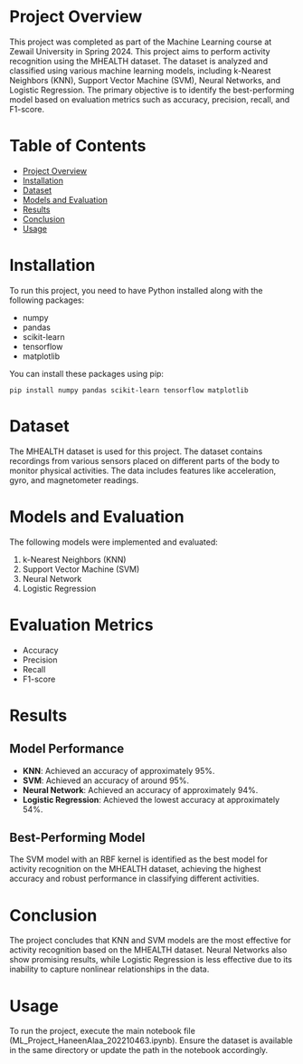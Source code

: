 # Project Overview

This project was completed as part of the Machine Learning course at Zewail University in Spring 2024. This project aims to perform activity recognition using the MHEALTH dataset. The dataset is analyzed and classified using various machine learning models, including k-Nearest Neighbors (KNN), Support Vector Machine (SVM), Neural Networks, and Logistic Regression. The primary objective is to identify the best-performing model based on evaluation metrics such as accuracy, precision, recall, and F1-score.

# Table of Contents

- [Project Overview](#project-overview)
- [Installation](#installation)
- [Dataset](#dataset)
- [Models and Evaluation](#models-and-evaluation)
- [Results](#results)
- [Conclusion](#conclusion)
- [Usage](#usage)

# Installation
To run this project, you need to have Python installed along with the following packages:

- numpy
- pandas
- scikit-learn
- tensorflow
- matplotlib

You can install these packages using pip:
```
pip install numpy pandas scikit-learn tensorflow matplotlib
```
# Dataset
The MHEALTH dataset is used for this project. The dataset contains recordings from various sensors placed on different parts of the body to monitor physical activities. The data includes features like acceleration, gyro, and magnetometer readings.

# Models and Evaluation
The following models were implemented and evaluated:

1. k-Nearest Neighbors (KNN)
2. Support Vector Machine (SVM)
3. Neural Network
4. Logistic Regression

# Evaluation Metrics
- Accuracy
- Precision
- Recall
- F1-score
  
# Results
## Model Performance

- **KNN**: Achieved an accuracy of approximately 95%.
- **SVM**: Achieved an accuracy of around 95%.
- **Neural Network**: Achieved an accuracy of approximately 94%.
- **Logistic Regression**: Achieved the lowest accuracy at approximately 54%.
  
## Best-Performing Model
The SVM model with an RBF kernel is identified as the best model for activity recognition on the MHEALTH dataset, achieving the highest accuracy and robust performance in classifying different activities.

# Conclusion
The project concludes that KNN and SVM models are the most effective for activity recognition based on the MHEALTH dataset. Neural Networks also show promising results, while Logistic Regression is less effective due to its inability to capture nonlinear relationships in the data.

# Usage
To run the project, execute the main notebook file (ML_Project_HaneenAlaa_202210463.ipynb). Ensure the dataset is available in the same directory or update the path in the notebook accordingly.
